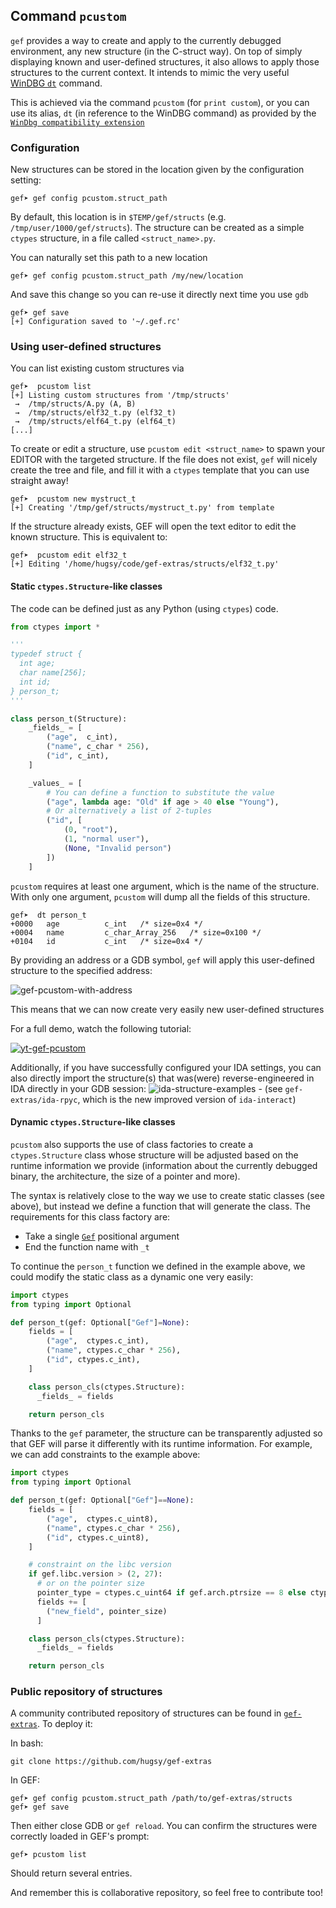 ## Command `pcustom`

`gef` provides a way to create and apply to the currently debugged environment, any new structure
(in the C-struct way). On top of simply displaying known and user-defined structures, it also allows
to apply those structures to the current context. It intends to mimic the very useful [WinDBG
`dt`](https://msdn.microsoft.com/en-us/library/windows/hardware/ff542772(v=vs.85).aspx) command.

This is achieved via the command `pcustom` (for `print custom`), or you can use its alias, `dt` (in
reference to the WinDBG command) as provided by the [`WinDbg compatibility
extension`](https://github.com/hugsy/gef-extras/blob/main/scripts/windbg.py)

### Configuration

New structures can be stored in the location given by the configuration setting:

```text
gef➤ gef config pcustom.struct_path
```

By default, this location is in `$TEMP/gef/structs` (e.g. `/tmp/user/1000/gef/structs`). The
structure can be created as a simple `ctypes` structure, in a file called `<struct_name>.py`.

You can naturally set this path to a new location

```text
gef➤ gef config pcustom.struct_path /my/new/location
```

And save this change so you can re-use it directly next time you use `gdb`

```text
gef➤ gef save
[+] Configuration saved to '~/.gef.rc'
```

### Using user-defined structures

You can list existing custom structures via

```text
gef➤  pcustom list
[+] Listing custom structures from '/tmp/structs'
 →  /tmp/structs/A.py (A, B)
 →  /tmp/structs/elf32_t.py (elf32_t)
 →  /tmp/structs/elf64_t.py (elf64_t)
[...]
```

To create or edit a structure, use `pcustom edit <struct_name>` to spawn your EDITOR with the
targeted structure. If the file does not exist, `gef` will nicely create the tree and file, and fill
it with a `ctypes` template that you can use straight away!

```text
gef➤  pcustom new mystruct_t
[+] Creating '/tmp/gef/structs/mystruct_t.py' from template
```

If the structure already exists, GEF will open the text editor to edit the known structure. This is
equivalent to:

```text
gef➤  pcustom edit elf32_t
[+] Editing '/home/hugsy/code/gef-extras/structs/elf32_t.py'
```

#### Static `ctypes.Structure`-like classes

The code can be defined just as any Python (using `ctypes`) code.

```python
from ctypes import *

'''
typedef struct {
  int age;
  char name[256];
  int id;
} person_t;
'''

class person_t(Structure):
    _fields_ = [
        ("age",  c_int),
        ("name", c_char * 256),
        ("id", c_int),
    ]

    _values_ = [
        # You can define a function to substitute the value
        ("age", lambda age: "Old" if age > 40 else "Young"),
        # Or alternatively a list of 2-tuples
        ("id", [
            (0, "root"),
            (1, "normal user"),
            (None, "Invalid person")
        ])
    ]
```

`pcustom` requires at least one argument, which is the name of the structure. With only one
argument, `pcustom` will dump all the fields of this structure.

```text
gef➤  dt person_t
+0000   age          c_int   /* size=0x4 */
+0004   name         c_char_Array_256   /* size=0x100 */
+0104   id           c_int   /* size=0x4 */
```

By providing an address or a GDB symbol, `gef` will apply this user-defined structure to the
specified address:

![gef-pcustom-with-address](https://i.imgur.com/vWGnu5g.png)

This means that we can now create very easily new user-defined structures

For a full demo, watch the following tutorial:

[![yt-gef-pcustom](https://img.youtube.com/vi/pid2aW7Bt_w/0.jpg)](https://www.youtube.com/watch?v=pid2aW7Bt_w)

Additionally, if you have successfully configured your IDA settings, you can also directly import
the structure(s) that was(were) reverse-engineered in IDA directly in your GDB session:
![ida-structure-examples](https://i.imgur.com/Tnsf6nt.png) - (see `gef-extras/ida-rpyc`, which is
the new improved version of `ida-interact`)

#### Dynamic `ctypes.Structure`-like classes

`pcustom` also supports the use of class factories to create a `ctypes.Structure` class whose
structure will be adjusted based on the runtime information we provide (information about the
currently debugged binary, the architecture, the size of a pointer and more).

The syntax is relatively close to the way we use to create static classes (see above), but instead
we define a function that will generate the class. The requirements for this class factory are:

-  Take a single [`Gef`](https://github.com/hugsy/gef/blob/main/docs/api/gef.md#class-gef)
  positional argument
-  End the function name with `_t`

To continue the `person_t` function we defined in the example above, we could modify the static
class as a dynamic one very easily:

```python
import ctypes
from typing import Optional

def person_t(gef: Optional["Gef"]=None):
    fields = [
        ("age",  ctypes.c_int),
        ("name", ctypes.c_char * 256),
        ("id", ctypes.c_int),
    ]

    class person_cls(ctypes.Structure):
      _fields_ = fields

    return person_cls
```

Thanks to the `gef` parameter, the structure can be transparently adjusted so that GEF will parse it
differently with its runtime information. For example, we can add constraints to the example above:

```python
import ctypes
from typing import Optional

def person_t(gef: Optional["Gef"]==None):
    fields = [
        ("age",  ctypes.c_uint8),
        ("name", ctypes.c_char * 256),
        ("id", ctypes.c_uint8),
    ]

    # constraint on the libc version
    if gef.libc.version > (2, 27):
      # or on the pointer size
      pointer_type = ctypes.c_uint64 if gef.arch.ptrsize == 8 else ctypes.c_uint32
      fields += [
        ("new_field", pointer_size)
      ]

    class person_cls(ctypes.Structure):
      _fields_ = fields

    return person_cls
```

### Public repository of structures

A community contributed repository of structures can be found in
[`gef-extras`](https://github.com/hugsy/gef-extras). To deploy it:

In bash:

```text
git clone https://github.com/hugsy/gef-extras
```

In GEF:

```text
gef➤ gef config pcustom.struct_path /path/to/gef-extras/structs
gef➤ gef save
```

Then either close GDB or `gef reload`. You can confirm the structures were correctly loaded in GEF's
prompt:

```text
gef➤ pcustom list
```

Should return several entries.

And remember this is collaborative repository, so feel free to contribute too!
